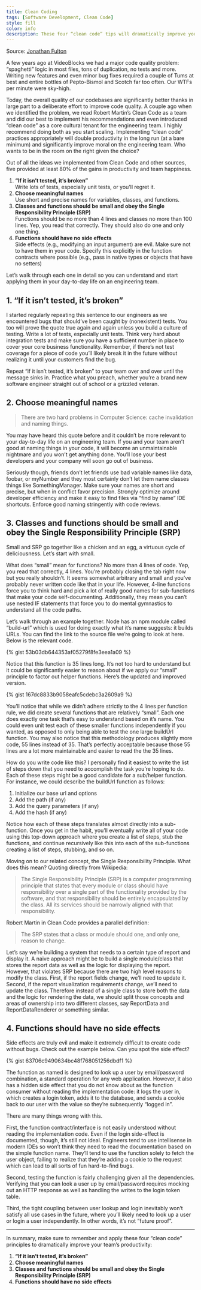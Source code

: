 ```yaml
---
title: Clean Coding
tags: [Software Development, Clean Code]
style: fill
color: info
description: These four “clean code” tips will dramatically improve your engineering team’s productivity
---
```


Source: [Jonathan Fulton](https://engineering.videoblocks.com/these-four-clean-code-tips-will-dramatically-improve-your-engineering-teams-productivity-b5bd121dd150)

A few years ago at VideoBlocks we had a major code quality problem: “spaghetti” logic in most files, tons of duplication, no tests and more. Writing new features and even minor bug fixes required a couple of Tums at best and entire bottles of Pepto-Bismol and Scotch far too often. Our WTFs per minute were sky-high.

<!-- {% include elements/figure.html image="https://cdn-images-1.medium.com/max/1600/1*J2mKSLBEp_jUbMtOWXTTjQ.png" caption="Several years ago we were definitely in the room on the right but we’ve moved a lot closer to the room on the left." %} -->

Today, the overall quality of our codebases are significantly better thanks in large part to a deliberate effort to improve code quality. A couple ago when we identified the problem, we read Robert Martin’s Clean Code as a team and did our best to implement his recommendations and even introduced “clean code” as a core cultural tenant for the engineering team. I highly recommend doing both as you start scaling. Implementing “clean code” practices appropriately will double productivity in the long run (at a bare minimum) and significantly improve moral on the engineering team. Who wants to be in the room on the right given the choice?

Out of all the ideas we implemented from Clean Code and other sources, five provided at least 80% of the gains in productivity and team happiness.

1. **“If it isn’t tested, it’s broken”**  
    Write lots of tests, especially unit tests, or you’ll regret it.
1. **Choose meaningful names**  
    Use short and precise names for variables, classes, and functions.
1. **Classes and functions should be small and obey the Single Responsibility Principle (SRP)**  
    Functions should be no more than 4 lines and classes no more than 100 lines. Yep, you read that correctly. They should also do one and only one thing.
1. **Functions should have no side effects**  
    Side effects (e.g., modifying an input argument) are evil. Make sure not to have them in your code. Specify this explicitly in the function contracts where possible (e.g., pass in native types or objects that have no setters)

Let’s walk through each one in detail so you can understand and start applying them in your day-to-day life on an engineering team.

## 1. “If it isn’t tested, it’s broken”

I started regularly repeating this sentence to our engineers as we encountered bugs that should’ve been caught by (nonexistent) tests. You too will prove the quote true again and again unless you build a culture of testing. Write a lot of tests, especially unit tests. Think very hard about integration tests and make sure you have a sufficient number in place to cover your core business functionality. Remember, if there’s not test coverage for a piece of code you’ll likely break it in the future without realizing it until your customers find the bug.

Repeat “if it isn’t tested, it’s broken” to your team over and over until the message sinks in. Practice what you preach, whether you’re a brand new software engineer straight out of school or a grizzled veteran.

## 2. Choose meaningful names

> There are two hard problems in Computer Science: cache invalidation and naming things.

You may have heard this quote before and it couldn’t be more relevant to your day-to-day life on an engineering team. If you and your team aren’t good at naming things in your code, it will become an unmaintainable nightmare and you won’t get anything done. You’ll lose your best developers and your company will soon go out of business.

Seriously though, friends don’t let friends use bad variable names like data, foobar, or myNumber and they most certainly don’t let them name classes things like SomethingManager. Make sure your names are short and precise, but when in conflict favor precision. Strongly optimize around developer efficiency and make it easy to find files via “find by name” IDE shortcuts. Enforce good naming stringently with code reviews.

## 3. Classes and functions should be small and obey the Single Responsibility Principle (SRP)

Small and SRP go together like a chicken and an egg, a virtuous cycle of deliciousness. Let’s start with small.

What does “small” mean for functions? No more than 4 lines of code. Yep, you read that correctly, 4 lines. You’re probably closing the tab right now but you really shouldn’t. It seems somewhat arbitrary and small and you’ve probably never written code like that in your life. However, 4-line functions force you to think hard and pick a lot of really good names for sub-functions that make your code self-documenting. Additionally, they mean you can’t use nested IF statements that force you to do mental gymnastics to understand all the code paths.

Let’s walk through an example together. Node has an npm module called “build-url” which is used for doing exactly what it’s name suggests: it builds URLs. You can find the link to the source file we’re going to look at here. Below is the relevant code.

{% gist 53b03db644353af05279f8fe3eea1a09 %}

Notice that this function is 35 lines long. It’s not too hard to understand but it could be significantly easier to reason about if we apply our “small” principle to factor out helper functions. Here’s the updated and improved version.

{% gist 167dc8833b9058eafc5cdebc3a2609a9 %}

You’ll notice that while we didn’t adhere strictly to the 4 lines per function rule, we did create several functions that are relatively “small”. Each one does exactly one task that’s easy to understand based on it’s name. You could even unit test each of these smaller functions independently if you wanted, as opposed to only being able to test the one large buildUrl function. You may also notice that this methodology produces slightly more code, 55 lines instead of 35. That’s perfectly acceptable because those 55 lines are a lot more maintainable and easier to read the the 35 lines.

How do you write code like this? I personally find it easiest to write the list of steps down that you need to accomplish the task you’re hoping to do. Each of these steps might be a good candidate for a sub/helper function. For instance, we could describe the buildUrl function as follows:

1. Initialize our base url and options
1. Add the path (if any)
1. Add the query parameters (if any)
1. Add the hash (if any)

Notice how each of these steps translates almost directly into a sub-function. Once you get in the habit, you’ll eventually write all of your code using this top-down approach where you create a list of steps, stub the functions, and continue recursively like this into each of the sub-functions creating a list of steps, stubbing, and so on.

Moving on to our related concept, the Single Responsibility Principle. What does this mean? Quoting directly from Wikipedia:

> The Single Responsibility Principle (SRP) is a computer programming principle that states that every module or class should have responsibility over a single part of the functionality provided by the software, and that responsibility should be entirely encapsulated by the class. All its services should be narrowly aligned with that responsibility.

Robert Martin in Clean Code provides a parallel definition:

> The SRP states that a class or module should one, and only one, reason to change.

Let’s say we’re building a system that needs to a certain type of report and display it. A naive approach might be to build a single module/class that stores the report data as well as the logic for displaying the report. However, that violates SRP because there are two high level reasons to modify the class. First, if the report fields change, we’ll need to update it. Second, if the report visualization requirements change, we’ll need to update the class. Therefore instead of a single class to store both the data and the logic for rendering the data, we should split those concepts and areas of ownership into two different classes, say ReportData and ReportDataRenderer or something similar.

## 4. Functions should have no side effects

Side effects are truly evil and make it extremely difficult to create code without bugs. Check out the example below. Can you spot the side effect?

{% gist 63706c9490634bc48f768051256dbdf1 %}

The function as named is designed to look up a user by email/password combination, a standard operation for any web application. However, it also has a hidden side effect that you do not know about as the function consumer without reading the implementation code: it logs the user in, which creates a login token, adds it to the database, and sends a cookie back to our user with the value so they’re subsequently “logged in”.

There are many things wrong with this.

First, the function contract/interface is not easily understood without reading the implementation code. Even if the login side-effect is documented, though, it’s still not ideal. Engineers tend to use intellisense in modern IDEs so won’t think they need to read the documentation based on the simple function name. They’ll tend to use the function solely to fetch the user object, failing to realize that they’re adding a cookie to the request which can lead to all sorts of fun hard-to-find bugs.

Second, testing the function is fairly challenging given all the dependencies. Verifying that you can look a user up by email/password requires mocking out an HTTP response as well as handling the writes to the login token table.

Third, the tight coupling between user lookup and login inevitably won’t satisfy all use cases in the future, where you’ll likely need to look up a user or login a user independently. In other words, it’s not “future proof”.

---

In summary, make sure to remember and apply these four “clean code” principles to dramatically improve your team’s productivity:

1. **“If it isn’t tested, it’s broken”**
1. **Choose meaningful names**
1. **Classes and functions should be small and obey the Single Responsibility Principle (SRP)**
1. **Functions should have no side effects**